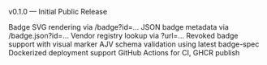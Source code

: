v0.1.0 — Initial Public Release

Badge SVG rendering via /badge?id=...
JSON badge metadata via /badge.json?id=...
Vendor registry lookup via ?url=...
Revoked badge support with visual marker
AJV schema validation using latest badge-spec
Dockerized deployment support
GitHub Actions for CI, GHCR publish